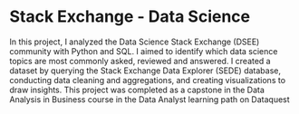# Stack Exchange - Data Science

In this project, I analyzed the Data Science Stack Exchange (DSEE) community with Python and SQL. I aimed to identify which data science topics are most commonly asked, reviewed and answered. I created a dataset by querying the Stack Exchange Data Explorer (SEDE) database, conducting data cleaning and aggregations, and creating visualizations to draw insights. This project was completed as a capstone in the Data Analysis in Business course in the Data Analyst learning path on Dataquest

